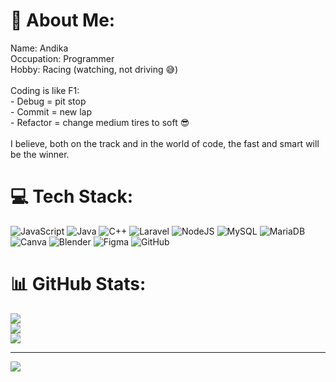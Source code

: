 # 💫 About Me:
Name: Andika <br>Occupation: Programmer <br>Hobby: Racing (watching, not driving 😅) <br><br>Coding is like F1: <br>- Debug = pit stop <br>- Commit = new lap <br>- Refactor = change medium tires to soft 😎 <br><br>I believe, both on the track and in the world of code, the fast and smart will be the winner.


# 💻 Tech Stack:
![JavaScript](https://img.shields.io/badge/javascript-%23323330.svg?style=for-the-badge&logo=javascript&logoColor=%23F7DF1E) ![Java](https://img.shields.io/badge/java-%23ED8B00.svg?style=for-the-badge&logo=openjdk&logoColor=white) ![C++](https://img.shields.io/badge/c++-%2300599C.svg?style=for-the-badge&logo=c%2B%2B&logoColor=white) ![Laravel](https://img.shields.io/badge/laravel-%23FF2D20.svg?style=for-the-badge&logo=laravel&logoColor=white) ![NodeJS](https://img.shields.io/badge/node.js-6DA55F?style=for-the-badge&logo=node.js&logoColor=white) ![MySQL](https://img.shields.io/badge/mysql-4479A1.svg?style=for-the-badge&logo=mysql&logoColor=white) ![MariaDB](https://img.shields.io/badge/MariaDB-003545?style=for-the-badge&logo=mariadb&logoColor=white) ![Canva](https://img.shields.io/badge/Canva-%2300C4CC.svg?style=for-the-badge&logo=Canva&logoColor=white) ![Blender](https://img.shields.io/badge/blender-%23F5792A.svg?style=for-the-badge&logo=blender&logoColor=white) ![Figma](https://img.shields.io/badge/figma-%23F24E1E.svg?style=for-the-badge&logo=figma&logoColor=white) ![GitHub](https://img.shields.io/badge/github-%23121011.svg?style=for-the-badge&logo=github&logoColor=white)
# 📊 GitHub Stats:
![](https://github-readme-stats.vercel.app/api?username=Andikacrash&theme=dark&hide_border=false&include_all_commits=false&count_private=false)<br/>
![](https://nirzak-streak-stats.vercel.app/?user=Andikacrash&theme=dark&hide_border=false)<br/>
![](https://github-readme-stats.vercel.app/api/top-langs/?username=Andikacrash&theme=dark&hide_border=false&include_all_commits=false&count_private=false&layout=compact)

---
[![](https://visitcount.itsvg.in/api?id=Andikacrash&icon=0&color=0)](https://visitcount.itsvg.in)

<!-- Proudly created with GPRM ( https://gprm.itsvg.in ) -->
